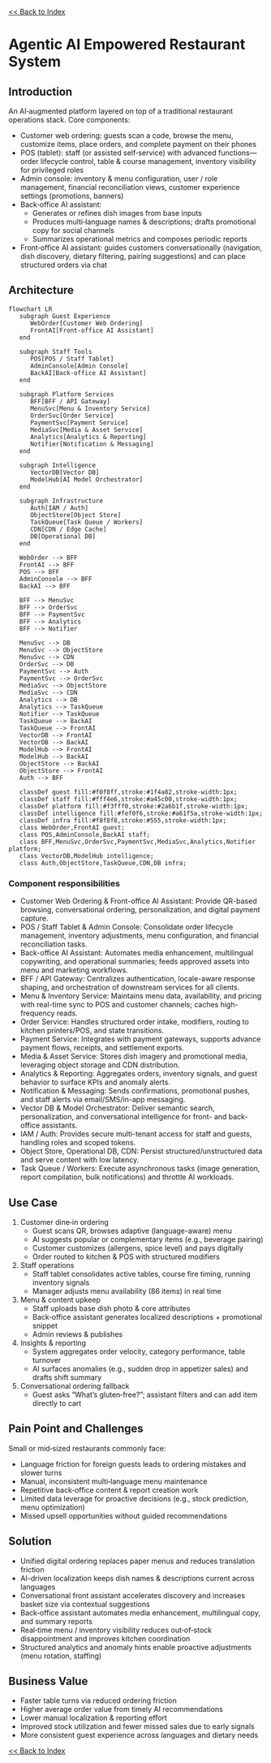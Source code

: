 [<< Back to Index](index.html) 

# Agentic AI Empowered Restaurant System

## Introduction
An AI‑augmented platform layered on top of a traditional restaurant operations stack. Core components:
- Customer web ordering: guests scan a code, browse the menu, customize items, place orders, and complete payment on their phones
- POS (tablet): staff (or assisted self‑service) with advanced functions—order lifecycle control, table & course management, inventory visibility for privileged roles
- Admin console: inventory & menu configuration, user / role management, financial reconciliation views, customer experience settings (promotions, banners)
- Back‑office AI assistant:
  - Generates or refines dish images from base inputs
  - Produces multi‑language names & descriptions; drafts promotional copy for social channels
  - Summarizes operational metrics and composes periodic reports
- Front‑office AI assistant: guides customers conversationally (navigation, dish discovery, dietary filtering, pairing suggestions) and can place structured orders via chat

## Architecture

```mermaid
flowchart LR
   subgraph Guest Experience
      WebOrder[Customer Web Ordering]
      FrontAI[Front-office AI Assistant]
   end

   subgraph Staff Tools
      POS[POS / Staff Tablet]
      AdminConsole[Admin Console]
      BackAI[Back-office AI Assistant]
   end

   subgraph Platform Services
      BFF[BFF / API Gateway]
      MenuSvc[Menu & Inventory Service]
      OrderSvc[Order Service]
      PaymentSvc[Payment Service]
      MediaSvc[Media & Asset Service]
      Analytics[Analytics & Reporting]
      Notifier[Notification & Messaging]
   end

   subgraph Intelligence
      VectorDB[Vector DB]
      ModelHub[AI Model Orchestrator]
   end

   subgraph Infrastructure
      Auth[IAM / Auth]
      ObjectStore[Object Store]
      TaskQueue[Task Queue / Workers]
      CDN[CDN / Edge Cache]
      DB[Operational DB]
   end

   WebOrder --> BFF
   FrontAI --> BFF
   POS --> BFF
   AdminConsole --> BFF
   BackAI --> BFF

   BFF --> MenuSvc
   BFF --> OrderSvc
   BFF --> PaymentSvc
   BFF --> Analytics
   BFF --> Notifier

   MenuSvc --> DB
   MenuSvc --> ObjectStore
   MenuSvc --> CDN
   OrderSvc --> DB
   PaymentSvc --> Auth
   PaymentSvc --> OrderSvc
   MediaSvc --> ObjectStore
   MediaSvc --> CDN
   Analytics --> DB
   Analytics --> TaskQueue
   Notifier --> TaskQueue
   TaskQueue --> BackAI
   TaskQueue --> FrontAI
   VectorDB --> FrontAI
   VectorDB --> BackAI
   ModelHub --> FrontAI
   ModelHub --> BackAI
   ObjectStore --> BackAI
   ObjectStore --> FrontAI
   Auth --> BFF

   classDef guest fill:#f0f8ff,stroke:#1f4a82,stroke-width:1px;
   classDef staff fill:#fff4e6,stroke:#a45c00,stroke-width:1px;
   classDef platform fill:#f3fff0,stroke:#2a6b1f,stroke-width:1px;
   classDef intelligence fill:#fef0f6,stroke:#a61f5a,stroke-width:1px;
   classDef infra fill:#f8f8f8,stroke:#555,stroke-width:1px;
   class WebOrder,FrontAI guest;
   class POS,AdminConsole,BackAI staff;
   class BFF,MenuSvc,OrderSvc,PaymentSvc,MediaSvc,Analytics,Notifier platform;
   class VectorDB,ModelHub intelligence;
   class Auth,ObjectStore,TaskQueue,CDN,DB infra;
```

### Component responsibilities
- Customer Web Ordering & Front-office AI Assistant: Provide QR-based browsing, conversational ordering, personalization, and digital payment capture.
- POS / Staff Tablet & Admin Console: Consolidate order lifecycle management, inventory adjustments, menu configuration, and financial reconciliation tasks.
- Back-office AI Assistant: Automates media enhancement, multilingual copywriting, and operational summaries; feeds approved assets into menu and marketing workflows.
- BFF / API Gateway: Centralizes authentication, locale-aware response shaping, and orchestration of downstream services for all clients.
- Menu & Inventory Service: Maintains menu data, availability, and pricing with real-time sync to POS and customer channels; caches high-frequency reads.
- Order Service: Handles structured order intake, modifiers, routing to kitchen printers/POS, and state transitions.
- Payment Service: Integrates with payment gateways, supports advance payment flows, receipts, and settlement exports.
- Media & Asset Service: Stores dish imagery and promotional media, leveraging object storage and CDN distribution.
- Analytics & Reporting: Aggregates orders, inventory signals, and guest behavior to surface KPIs and anomaly alerts.
- Notification & Messaging: Sends confirmations, promotional pushes, and staff alerts via email/SMS/in-app messaging.
- Vector DB & Model Orchestrator: Deliver semantic search, personalization, and conversational intelligence for front- and back-office assistants.
- IAM / Auth: Provides secure multi-tenant access for staff and guests, handling roles and scoped tokens.
- Object Store, Operational DB, CDN: Persist structured/unstructured data and serve content with low latency.
- Task Queue / Workers: Execute asynchronous tasks (image generation, report compilation, bulk notifications) and throttle AI workloads.



## Use Case
1. Customer dine‑in ordering
   - Guest scans QR, browses adaptive (language-aware) menu
   - AI suggests popular or complementary items (e.g., beverage pairing)
   - Customer customizes (allergens, spice level) and pays digitally
   - Order routed to kitchen & POS with structured modifiers
2. Staff operations
   - Staff tablet consolidates active tables, course fire timing, running inventory signals
   - Manager adjusts menu availability (86 items) in real time
3. Menu & content upkeep
   - Staff uploads base dish photo & core attributes
   - Back‑office assistant generates localized descriptions + promotional snippet
   - Admin reviews & publishes
4. Insights & reporting
   - System aggregates order velocity, category performance, table turnover
   - AI surfaces anomalies (e.g., sudden drop in appetizer sales) and drafts shift summary
5. Conversational ordering fallback
   - Guest asks “What’s gluten‑free?”; assistant filters and can add item directly to cart

## Pain Point and Challenges
Small or mid‑sized restaurants commonly face:
- Language friction for foreign guests leads to ordering mistakes and slower turns
- Manual, inconsistent multi‑language menu maintenance
- Repetitive back‑office content & report creation work
- Limited data leverage for proactive decisions (e.g., stock prediction, menu optimization)
- Missed upsell opportunities without guided recommendations

## Solution
- Unified digital ordering replaces paper menus and reduces translation friction
- AI-driven localization keeps dish names & descriptions current across languages
- Conversational front assistant accelerates discovery and increases basket size via contextual suggestions
- Back‑office assistant automates media enhancement, multilingual copy, and summary reports
- Real‑time menu / inventory visibility reduces out‑of‑stock disappointment and improves kitchen coordination
- Structured analytics and anomaly hints enable proactive adjustments (menu rotation, staffing)

## Business Value
- Faster table turns via reduced ordering friction
- Higher average order value from timely AI recommendations
- Lower manual localization & reporting effort
- Improved stock utilization and fewer missed sales due to early signals
- More consistent guest experience across languages and dietary needs

[<< Back to Index](index.html) 
